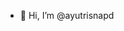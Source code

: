 - 👋 Hi, I’m @ayutrisnapd


<!---
ayutrisnapd/ayutrisnapd is a ✨ special ✨ repository because its `README.md` (this file) appears on your GitHub profile.
You can click the Preview link to take a look at your changes.
--->
